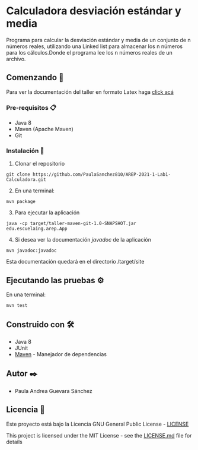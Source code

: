 # Calculadora desviación estándar y media

Programa para calcular la desviación estándar y media de un conjunto de n números reales, utilizando una Linked list para almacenar los n números para los cálculos.Donde el programa lee los n números reales de un archivo.
## Comenzando 🚀

Para ver la documentación del taller en formato Latex haga [click acá]()


### Pre-requisitos 📋

* Java 8
* Maven (Apache Maven)
* Git



### Instalación 🔧

1. Clonar el repositorio

```
git clone https://github.com/PaulaSanchez810/AREP-2021-1-Lab1-Calculadora.git
```

2. En una terminal:

```
mvn package
```


3. Para ejecutar la aplicación

```
java -cp target/taller-maven-git-1.0-SNAPSHOT.jar edu.escuelaing.arep.App
```

4. Si desea ver la documentación _javadoc_ de la aplicación

```
mvn javadoc:javadoc
```
Esta documentación quedará en el directorio /target/site


## Ejecutando las pruebas ⚙️

En una terminal:
```
mvn test
```

## Construido con 🛠️

* Java 8
* JUnit
* [Maven](https://maven.apache.org/) - Manejador de dependencias


## Autor ✒️

* Paula Andrea Guevara Sánchez

## Licencia 📄

Este proyecto está bajo la Licencia GNU General Public License - [LICENSE](LICENSE) 

This project is licensed under the MIT License - see the [LICENSE.md](LICENSE.md) file for details
